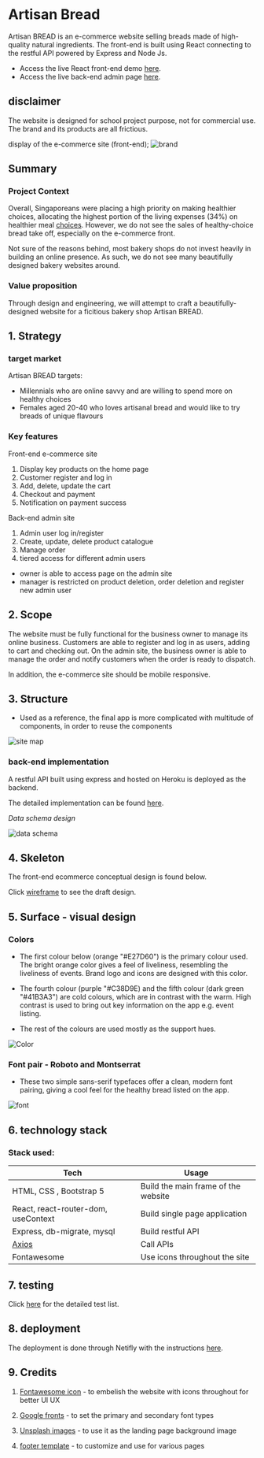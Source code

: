 # Artisan Bread

Artisan BREAD is an e-commerce website selling breads made of high-quality natural ingredients. The front-end is built using React connecting to the restful API powered by Express and Node Js.

- Access the live React front-end demo [here](https://chic-crostata-11c4b4.netlify.app).
- Access the live back-end admin page [here](https://artisanbread.herokuapp.com).

## disclaimer

The website is designed for school project purpose, not for commercial use. The brand and its products are all frictious.

display of the e-commerce site (front-end);
![brand](https://github.com/Jerrysuper123/artisanbreadsources/blob/main/webScreenShot.png?raw=true)

## Summary

### Project Context

Overall, Singaporeans were placing a high priority on making healthier choices, allocating the highest portion of the living expenses (34%) on healthier meal [choices](https://www.aia.com.sg/en/about-aia/media-centre/press-releases/2020/singaporeans-doubled-down-on-keeping-healthy-amid-covid19.html). However, we do not see the sales of healthy-choice bread take off, especially on the e-commerce front.

Not sure of the reasons behind, most bakery shops do not invest heavily in building an online presence. As such, we do not see many beautifully designed bakery websites around.

### Value proposition

Through design and engineering, we will attempt to craft a beautifully-designed website for a ficitious bakery shop Artisan BREAD.

## 1. Strategy

### target market

Artisan BREAD targets:

- Millennials who are online savvy and are willing to spend more on healthy choices
- Females aged 20-40 who loves artisanal bread and would like to try breads of unique flavours

### Key features

Front-end e-commerce site

1. Display key products on the home page
2. Customer register and log in
3. Add, delete, update the cart
4. Checkout and payment
5. Notification on payment success

Back-end admin site

1. Admin user log in/register
2. Create, update, delete product catalogue
3. Manage order
4. tiered access for different admin users

- owner is able to access page on the admin site
- manager is restricted on product deletion, order deletion and register new admin user

## 2. Scope

The website must be fully functional for the business owner to manage its online business. Customers are able to register and log in as users, adding to cart and checking out. On the admin site, the business owner is able to manage the order and notify customers when the order is ready to dispatch.

In addition, the e-commerce site should be mobile responsive.

## 3. Structure

- Used as a reference, the final app is more complicated with multitude of components, in order to reuse the components

![site map](https://github.com/Jerrysuper123/eventfulSources/blob/main/images/sources/siteMap.png?raw=true)

### back-end implementation

A restful API built using express and hosted on Heroku is deployed as the backend.

The detailed implementation can be found [here](https://github.com/Jerrysuper123/eventfulAPI).

<em>Data schema design</em>

![data schema](https://github.com/Jerrysuper123/artisanbreadsources/blob/main/artisan_bread.png?raw=true)

## 4. Skeleton

The front-end ecommerce conceptual design is found below.

Click [wireframe](https://github.com/Jerrysuper123/artisanbreadsources/blob/main/frontEndSkeleton.pdf) to see the draft design.

## 5. Surface - visual design

### Colors

- The first colour below (orange "#E27D60") is the primary colour used. The bright orange color gives a feel of liveliness, resembling the liveliness of events. Brand logo and icons are designed with this color.

- The fourth colour (purple "#C38D9E) and the fifth colour (dark green "#41B3A3") are cold colours, which are in contrast with the warm. High contrast is used to bring out key information on the app e.g. event listing.

- The rest of the colours are used mostly as the support hues.

![Color](https://github.com/Jerrysuper123/artisanbreadsources/blob/main/color.png?raw=true)

### Font pair - Roboto and Montserrat

- These two simple sans-serif typefaces offer a clean, modern font pairing, giving a cool feel for the healthy bread listed on the app.

![font](https://github.com/Jerrysuper123/eventfulSources/blob/main/images/sources/fontEvent.png?raw=true)

## 6. technology stack

### Stack used:

| Tech                                       | Usage                               |
| ------------------------------------------ | ----------------------------------- |
| HTML, CSS , Bootstrap 5                    | Build the main frame of the website |
| React, react-router-dom, useContext        | Build single page application       |
| Express, db-migrate, mysql                 | Build restful API                   |
| [Axios](https://axios-http.com/docs/intro) | Call APIs                           |
| Fontawesome                                | Use icons throughout the site       |

## 7. testing

Click [here]() for the detailed test list.

## 8. deployment

The deployment is done through Netifly with the instructions [here](https://www.youtube.com/watch?v=OPalwvWO63U&t=39s&ab_channel=SanskarTiwari).

## 9. Credits

1. [Fontawesome icon](https://fontawesome.com/) - to embelish the website with icons throughout for better UI UX

2. [Google fronts](https://www.google.com/search?q=google+fonts&oq=google+front&aqs=chrome.1.69i57j0i10j0i512l2j0i10l6.4333j0j4&sourceid=chrome&ie=UTF-8) - to set the primary and secondary font types

3. [Unsplash images](https://unsplash.com/) - to use it as the landing page background image

4. [footer template](https://gist.github.com/Luke-zhang-04/7cb523899ca4044f805f0d0909e4c5c1) - to customize and use for various pages
